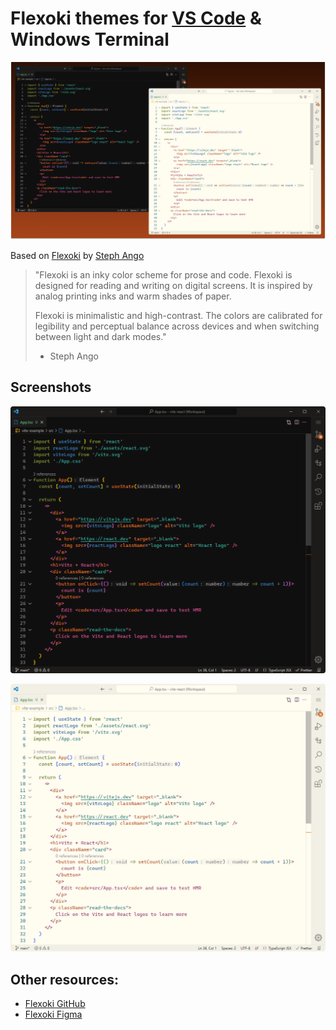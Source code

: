 # Flexoki themes for [VS Code](https://marketplace.visualstudio.com/items?itemName=mthierman.theme-flexoki) & Windows Terminal

![Screenshot of dark & light themes](https://raw.githubusercontent.com/mthierman/Flexoki/main/data/screenshot.png)

Based on [Flexoki](https://stephango.com/flexoki) by [Steph Ango](https://stephango.com/)

> "Flexoki is an inky color scheme for prose and code. Flexoki is designed for reading and writing on digital screens. It is inspired by analog printing inks and warm shades of paper.
>
> Flexoki is minimalistic and high-contrast. The colors are calibrated for legibility and perceptual balance across devices and when switching between light and dark modes."
>
> -   Steph Ango

## Screenshots

![Screenshot of dark & light themes](https://raw.githubusercontent.com/mthierman/Flexoki/main/data/screenshot-dark.png)

![Screenshot of dark & light themes](https://raw.githubusercontent.com/mthierman/Flexoki/main/data/screenshot-light.png)

## Other resources:

-   [Flexoki GitHub](https://github.com/kepano/flexoki)
-   [Flexoki Figma](https://www.figma.com/community/file/1293274371462921490/flexoki)
